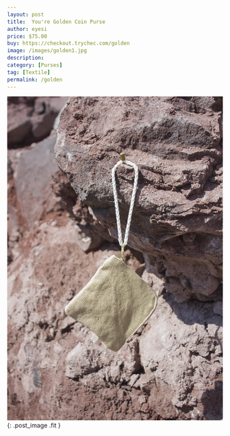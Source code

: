 ```yaml
---
layout: post
title:  You're Golden Coin Purse
author: eyesi
price: $75.00
buy: https://checkout.trychec.com/golden
image: /images/golden1.jpg
description:
category: [Purses]
tag: [Textile]
permalink: /golden
---
```

![](/images/golden2.jpg){: .post_image .fit }